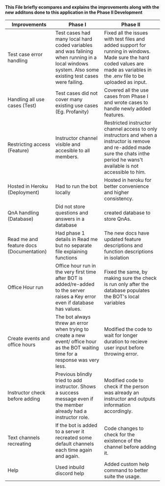 **This File briefly ecompares and explains the improvements along with the new additons done to this application in the Phase II Development**

| Improvements                             | Phase I                                                                                                                                             | Phase II                                                                                                                                                                             |
| ---------------------------------------- | --------------------------------------------------------------------------------------------------------------------------------------------------- | ------------------------------------------------------------------------------------------------------------------------------------------------------------------------------------ |
| Test case error handling                 | Test cases had many local hard coded variables and was falining when running in a local windows system. Also some existing test cases were failing. | Fixed all the issues with test files and added support for running in windows. Made sure the hard coded values are made as variables in the .env file to be uploaded as input.       |
| Handling all use cases (Test)            | Test cases did not cover many existing use cases (Eg. Profanity)                                                                                    | Covered all the use cases from Phase I and wrote cases to handle newly added features.                                                                                               |
| Restricting access (Feature)             | Instructor channel visible and accesible to all members.                                                                                            | Restricted instructor channel access to only instructors and when a instructor is remove and re-added made sure the chats inthe period he wans't available is not accessible to him. |
| Hosted in Heroku (Deployment)            | Had to run the bot locally                                                                                                                          | Hosted in heroku for better convenience and higher consistency.                                                                                                                      |
| QnA handling (Database)                  | Did not store questions and answers in a database                                                                                                   | created database to store QnAs.                                                                                                                                                      |
| Read me and feature docs (Documentation) | Had phase 1 details in Read me but no separate file explaining functions                                                                            | The new docs have updated feature descriptions and function descriptions in isolation                                                                                                |
| Office Hour run                          | Office hour run in the very first time after BOT is added/re-added to the server raises a Key error even if database has values.                    | Fixed the same, by making sure the check is run only after the database populates the BOT's local variables                                                                          |
| Create events and office hours           | The bot always threw an error when trying to create a new event/ office hour as the BOT waiting time for a response was very less.                  | Modified the code to wait for longer duration to recieve user input before throwing error.                                                                                           |
| Instructor check before adding           | Previous blindly tried to add instructor. Shows a success message even if the member already had a instructor role.                                 | Modified code to check if the person was already an instructor and outputs information accordingly.                                                                                  |
| Text channels recreating                 | If the bot is added to a server it recreated some default channels each time again and again.                                                       | Code changes to check for the existence of the channel before adding it.                                                                                                             |
| Help                                     | Used inbuild discord help                                                                                                                           | Added custom help command to better suite the usage.                                                                                                                                 |
